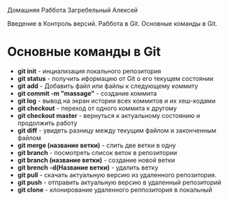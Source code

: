 Домашняя Раббота Загребельный Алексей

Введение в Контроль версий. Раббота в Git. Основные команды в Git.

# Основные команды в Git

* **git init** - инциализация локального репозитория
* **git status** - получить иформацию от Git о его текущем состоянии
* **git add** - Добавить файл или файлы к следующему коммиту
* **git commit -m "massage"** - создание коммита
* **git log** - вывод на экран истории всех коммитов и их хеш-кодами
* **git checkout** - переход от одного коммита к другому
* **git checkout master** - вернуться к актуальному состоянию и продолжить работу 
* **git diff** - увидеть разницу между текущим файлом и законченным файлом
* **git merge (название ветки)** - слить две ветки в одну 
* **git branch** - посмотреть список веток в репозитории
* **git branch (название ветки)** - создание новой ветки
* **git brench -d(Название ветки)** - удалить ветку
* **git pull** - скачать актуальную версию из удаленного репозитория.
* **git push** - отправить актуальную версию в удаленный репозиторий
* **git clone** - клонирование удаленного реппозитория в локальный